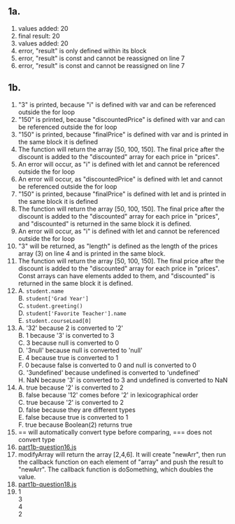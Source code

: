 ## 1a.
1. values added: 20
2. final result: 20
3. values added: 20
4. error, "result" is only defined within its block
5. error, "result" is const and cannot be reassigned on line 7
6. error, "result" is const and cannot be reassigned on line 7

## 1b.
1. "3" is printed, because "i" is defined with var and can be referenced outside the for loop
2. "150" is printed, because "discountedPrice" is defined with var and can be referenced outside the for loop
3. "150" is printed, because "finalPrice" is defined with var and is printed in the same block it is defined
4. The function will return the array [50, 100, 150]. The final price after the discount is added to the "discounted" array for each price in "prices".
5. An error will occur, as "i" is defined with let and cannot be referenced outside the for loop
6. An error will occur, as "discountedPrice" is defined with let and cannot be referenced outside the for loop
7. "150" is printed, because "finalPrice" is defined with let and is printed in the same block it is defined
8. The function will return the array [50, 100, 150]. The final price after the discount is added to the "discounted" array for each price in "prices", and "discounted" is returned in the same block it is defined.
9. An error will occur, as "i" is defined with let and cannot be referenced outside the for loop
10. "3" will be returned, as "length" is defined as the length of the prices array (3) on line 4 and is printed in the same block.
11. The function will return the array [50, 100, 150]. The final price after the discount is added to the "discounted" array for each price in "prices". Const arrays can have elements added to them, and "discounted" is returned in the same block it is defined.
12. A. `student.name`  
    B. `student['Grad Year']`  
    C. `student.greeting()`  
    D. `student['Favorite Teacher'].name`  
    E. `student.courseLoad[0]`
13. A. '32' because 2 is converted to '2'  
    B. 1 because '3' is converted to 3  
    C. 3 because null is converted to 0  
    D. '3null' because null is converted to 'null'  
    E. 4 because true is converted to 1  
    F. 0 because false is converted to 0 and null is converted to 0  
    G. '3undefined' because undefined is converted to 'undefined'  
    H. NaN because '3' is converted to 3 and undefined is converted to NaN
14. A. true because '2' is converted to 2  
    B. false because '12' comes before '2' in lexicographical order  
    C. true because '2' is converted to 2  
    D. false because they are different types  
    E. false because true is converted to 1  
    F. true because Boolean(2) returns true
15. == will automatically convert type before comparing, === does not convert type
16. [part1b-question16.js](part1b-question16.js)
17. modifyArray will return the array [2,4,6]. It will create "newArr", then run the callback function on each element of "array" and push the result to "newArr". The callback function is doSomething, which doubles the value.
18. [part1b-question18.js](part1b-question18.js)
19. 1  
    3  
    4  
    2